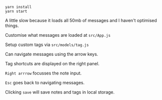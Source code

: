 ```
yarn install
yarn start
```

A little slow because it loads all 50mb of messages and I haven't optimised things.

Customise what messages are loaded at `src/App.js`

Setup custom tags via `src/models/tag.js`

Can navigate messages using the arrow keys.

Tag shortcuts are displayed on the right panel.

`Right arrrow` focusses the note input.

`Esc` goes back to navigating messages.

Clicking `save` will save notes and tags in local storage.
